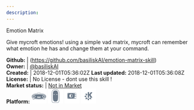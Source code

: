 ```yaml
---
description: 
---
```

Emotion Matrix

Give mycroft emotions! using a simple vad matrix, mycroft can remember what emotion he has and change them at your command.

**Github:** | (https://github.com/basiliskAI/emotion-matrix-skill)  
**Owner:** | [@basiliskAI](https://github.com/basiliskAI)  
**Created:** | 2018-12-01T05:36:02Z  **Last updated:** 2018-12-01T05:36:08Z  
**License:** | No License - dont use this skill !  
**Market status:** | [Not in Market](https://market.mycroft.ai/skill/)  
**Platform:**   ![](.gitbook/assets/mark-1-icon.png)  ![](.gitbook/assets/mark-2-icon.png)  ![](.gitbook/assets/picroft-icon.png)  ![](.gitbook/assets/kde.png)   

